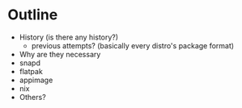 # Outline
- History (is there any history?)
  - previous attempts? (basically every distro's package format)
- Why are they necessary
- snapd
- flatpak
- appimage
- nix
- Others?
